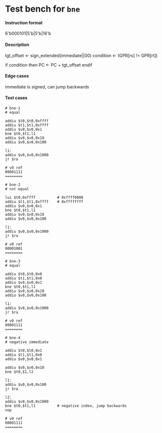 # Test bench for `bne`

#### Instruction format

6'b000101|5'b<rs>|5'b<rt>|16'b<immediate>

#### Description

tgt_offset <- sign_extended(immediate||00)
condition <- (GPR[rs] != GPR[rt])

if condition then
    PC <- PC + tgt_offset
endif

#### Edge cases

immediate is signed, can jump backwards

#### Test cases

```assembly
# bne-1
# equal

addiu $t0,$t0,0xffff
addiu $t1,$t1,0xffff
addiu $v0,$v0,0x1
bne $t0,$t1,l1
addiu $v0,$v0,0x10
addiu $v0,$v0,0x100

l1:
addiu $v0,$v0,0x1000
jr $ra

# v0 ref
00001111
========
```

```assembly
# bne-2
# not equal

lui $t0,0xffff          # 0xffff0000
addiu $t1,$t1,0xffff    # 0xffffffff
addiu $v0,$v0,0x1
bne $t0,$t1,l1
addiu $v0,$v0,0x10
addiu $v0,$v0,0x100

l1:
addiu $v0,$v0,0x1000
jr $ra

# v0 ref
00001001
========
```

```assembly
# bne-3
# equal

addiu $t0,$t0,0x0
addiu $t1,$t1,0x0
addiu $v0,$v0,0x1
bne $t0,$t1,l1
addiu $v0,$v0,0x10
addiu $v0,$v0,0x100

l1:
addiu $v0,$v0,0x1000
jr $ra

# v0 ref
00001111
========
```

```assembly
# bne-4
# negative immediate

addiu $t0,$t0,0x1
addiu $t1,$t1,0x0
addiu $v0,$v0,0x1

addiu $v0,$v0,0x10
bne $t0,$1,l2

l1:
addiu $v0,$v0,0x100
jr $ra

l2:
addiu $v0,$v0,0x1000
bne $t0,$t1,l1          # negative index, jump backwards
nop

# v0 ref
00001111
========
```
